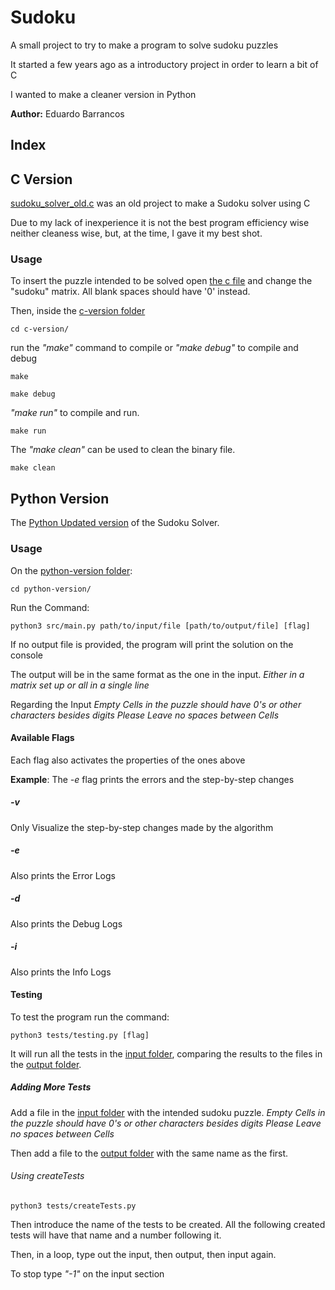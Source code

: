# Sudoku

A small project to try to make a program to solve sudoku puzzles

It started a few years ago as a introductory project in order to learn a bit of C

I wanted to make a cleaner version in Python

**Author:** Eduardo Barrancos

## Index

## C Version

[sudoku_solver_old.c](c-version/soduku_solver_old.c) was an old project to make a Sudoku solver using C

Due to my lack of inexperience it is not the best program efficiency wise neither cleaness wise, but, at the time, I gave it my best shot.

### Usage

To insert the puzzle intended to be solved open [the c file](c-version/soduku_solver_old.c) and change the "sudoku" matrix. All blank spaces should have '0' instead.

Then, inside the [c-version folder](c-version)

```cd c-version/```

run the *"make"* command to compile or *"make debug"* to compile and debug

```make```

```make debug```

*"make run"* to compile and run.

```make run```

The *"make clean"* can be used to clean the binary file.

```make clean```

## Python Version

The [Python Updated version](python-version/src/main.py) of the Sudoku Solver.

### Usage

On the [python-version folder](python-version):

```cd python-version/```

Run the Command:

```python3 src/main.py path/to/input/file [path/to/output/file] [flag]```

If no output file is provided, the program will print the solution on the console

The output will be in the same format as the one in the input. *Either in a matrix set up or all in a single line*

Regarding the Input *Empty Cells in the puzzle should have 0's or other characters besides digits* *Please Leave no spaces between Cells*

#### Available Flags

Each flag also activates the properties of the ones above

**Example**: The *-e* flag prints the errors and the step-by-step changes

##### -v

Only Visualize the step-by-step changes made by the algorithm

##### -e

Also prints the Error Logs

##### -d

Also prints the Debug Logs

##### -i

Also prints the Info Logs

#### Testing

To test the program run the command:

```python3 tests/testing.py [flag]```

It will run all the tests in the [input folder](python-version/tests/inputs), comparing the results to the files in the [output folder](python-version/tests/outputs).

##### Adding More Tests

Add a file in the [input folder](python-version/tests/inputs) with the intended sudoku puzzle. *Empty Cells in the puzzle should have 0's or other characters besides digits* *Please Leave no spaces between Cells*

Then add a file to the [output folder](python-version/tests/outputs) with the same name as the first.

###### Using createTests

```python3 tests/createTests.py```

Then introduce the name of the tests to be created. All the following created tests will have that name and a number following it.

Then, in a loop, type out the input, then output, then input again.

To stop type *"-1"* on the input section
